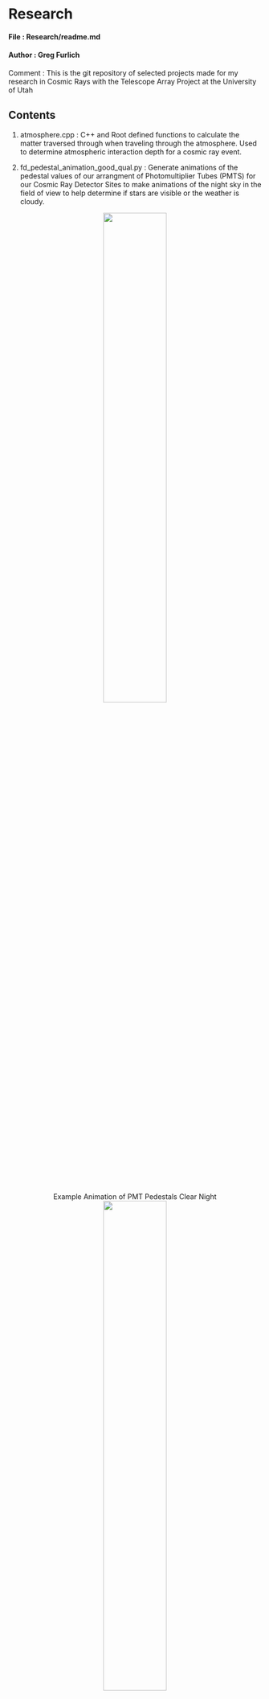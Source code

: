 # Research

#### File : Research/readme.md
#### Author : Greg Furlich

Comment : This is the git repository of selected projects made for my research in Cosmic Rays with the Telescope Array Project at the University of Utah

## Contents ##

1) atmosphere.cpp : C++ and Root defined functions to calculate the matter traversed through when traveling through the atmosphere. Used to determine atmospheric interaction depth for a cosmic ray event.

2) fd_pedestal_animation_good_qual.py : Generate animations of the pedestal values of our arrangment of Photomultiplier Tubes (PMTS) for our Cosmic Ray Detector Sites to make animations of the night sky in the field of view to help determine if stars are visible or the weather is cloudy.

<center><img src="https://github.com/gfurlich/Research/blob/master/GIFs/clear.gif" style="width: 50%; height: 50%"></center>
<center>Example Animation of PMT Pedestals Clear Night</center>

<center><img src="https://github.com/gfurlich/Research/blob/master/GIFs/cloudy.gif" style="width: 50%; height: 50%"></center>
<center>Example Animation of PMT Pedestals Cloudy Night</center>

3) TAMap/

4)

=== End of Contents ===
